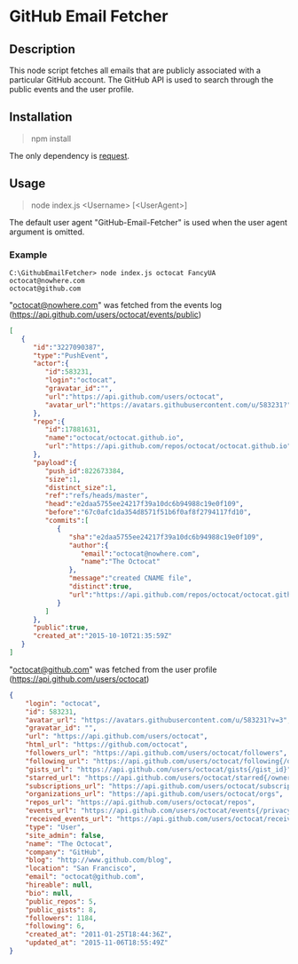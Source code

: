 ﻿# GitHub Email Fetcher


## Description
This node script fetches all emails that are publicly associated with a particular GitHub account. The GitHub API is used to search through the public events and the user profile.


## Installation
> npm install

The only dependency is [request](https://www.npmjs.com/package/request).


## Usage
> node index.js \<Username> [\<UserAgent\>]

The default user agent "GitHub-Email-Fetcher" is used when the user agent argument is omitted.


### Example

```
C:\GithubEmailFetcher> node index.js octocat FancyUA
octocat@nowhere.com
octocat@github.com
```

"octocat@nowhere.com" was fetched from the events log (https://api.github.com/users/octocat/events/public)
```json
[
   {
      "id":"3227090387",
      "type":"PushEvent",
      "actor":{
         "id":​583231,
         "login":"octocat",
         "gravatar_id":"",
         "url":"https://api.github.com/users/octocat",
         "avatar_url":"https://avatars.githubusercontent.com/u/583231?"
      },
      "repo":{
         "id":​17881631,
         "name":"octocat/octocat.github.io",
         "url":"https://api.github.com/repos/octocat/octocat.github.io"
      },
      "payload":{
         "push_id":​822673384,
         "size":​1,
         "distinct_size":​1,
         "ref":"refs/heads/master",
         "head":"e2daa5755ee24217f39a10dc6b94988c19e0f109",
         "before":"67c0afc1da354d8571f51b6f0af8f2794117fd10",
         "commits":[
            {
               "sha":"e2daa5755ee24217f39a10dc6b94988c19e0f109",
               "author":{
                  "email":"octocat@nowhere.com",
                  "name":"The Octocat"
               },
               "message":"created CNAME file",
               "distinct":true,
               "url":"https://api.github.com/repos/octocat/octocat.github.io/commits/e2daa5755ee24217f39a10dc6b94988c19e0f109"
            }
         ]
      },
      "public":true,
      "created_at":"2015-10-10T21:35:59Z"
   }
]
```

"octocat@github.com" was fetched from the user profile (https://api.github.com/users/octocat)
```json
{
    "login": "octocat",
    "id": ​583231,
    "avatar_url": "https://avatars.githubusercontent.com/u/583231?v=3",
    "gravatar_id": "",
    "url": "https://api.github.com/users/octocat",
    "html_url": "https://github.com/octocat",
    "followers_url": "https://api.github.com/users/octocat/followers",
    "following_url": "https://api.github.com/users/octocat/following{/other_user}",
    "gists_url": "https://api.github.com/users/octocat/gists{/gist_id}",
    "starred_url": "https://api.github.com/users/octocat/starred{/owner}{/repo}",
    "subscriptions_url": "https://api.github.com/users/octocat/subscriptions",
    "organizations_url": "https://api.github.com/users/octocat/orgs",
    "repos_url": "https://api.github.com/users/octocat/repos",
    "events_url": "https://api.github.com/users/octocat/events{/privacy}",
    "received_events_url": "https://api.github.com/users/octocat/received_events",
    "type": "User",
    "site_admin": false,
    "name": "The Octocat",
    "company": "GitHub",
    "blog": "http://www.github.com/blog",
    "location": "San Francisco",
    "email": "octocat@github.com",
    "hireable": null,
    "bio": null,
    "public_repos": ​5,
    "public_gists": ​8,
    "followers": ​1184,
    "following": ​6,
    "created_at": "2011-01-25T18:44:36Z",
    "updated_at": "2015-11-06T18:55:49Z"
}
```
